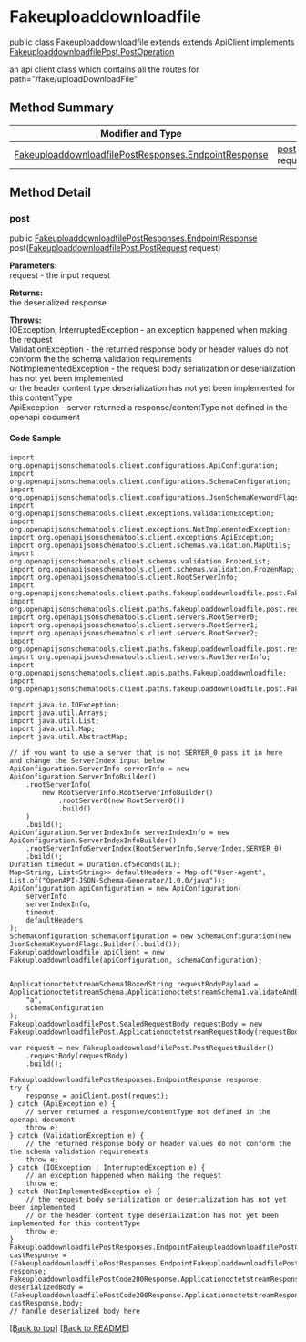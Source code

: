 # Fakeuploaddownloadfile

public class Fakeuploaddownloadfile extends extends ApiClient implements
[FakeuploaddownloadfilePost.PostOperation](../../paths/fakeuploaddownloadfile/FakeuploaddownloadfilePost.md#postoperation)

an api client class which contains all the routes for path="/fake/uploadDownloadFile"

## Method Summary
| Modifier and Type | Method and Description |
| ----------------- | ---------------------- |
| [FakeuploaddownloadfilePostResponses.EndpointResponse](../../paths/fakeuploaddownloadfile/post/FakeuploaddownloadfilePostResponses.md#endpointresponse) | [post](#post)([FakeuploaddownloadfilePost.PostRequest](../../paths/fakeuploaddownloadfile/FakeuploaddownloadfilePost.md#postrequest) request)<br> |

## Method Detail

### post
public [FakeuploaddownloadfilePostResponses.EndpointResponse](../../paths/fakeuploaddownloadfile/post/FakeuploaddownloadfilePostResponses.md#endpointresponse) post([FakeuploaddownloadfilePost.PostRequest](../../paths/fakeuploaddownloadfile/FakeuploaddownloadfilePost.md#postrequest) request)



**Parameters:**<br>
request - the input request

**Returns:**<br>
the deserialized response

**Throws:**<br>
IOException, InterruptedException - an exception happened when making the request<br>
ValidationException - the returned response body or header values do not conform the the schema validation requirements<br>
NotImplementedException - the request body serialization or deserialization has not yet been implemented<br>
                          or the header content type deserialization has not yet been implemented for this contentType<br>
ApiException - server returned a response/contentType not defined in the openapi document<br>

#### Code Sample
```
import org.openapijsonschematools.client.configurations.ApiConfiguration;
import org.openapijsonschematools.client.configurations.SchemaConfiguration;
import org.openapijsonschematools.client.configurations.JsonSchemaKeywordFlags;
import org.openapijsonschematools.client.exceptions.ValidationException;
import org.openapijsonschematools.client.exceptions.NotImplementedException;
import org.openapijsonschematools.client.exceptions.ApiException;
import org.openapijsonschematools.client.schemas.validation.MapUtils;
import org.openapijsonschematools.client.schemas.validation.FrozenList;
import org.openapijsonschematools.client.schemas.validation.FrozenMap;
import org.openapijsonschematools.client.RootServerInfo;
import org.openapijsonschematools.client.paths.fakeuploaddownloadfile.post.FakeuploaddownloadfilePostRequestBody;
import org.openapijsonschematools.client.paths.fakeuploaddownloadfile.post.requestbody.content.applicationoctetstream.ApplicationoctetstreamSchema;
import org.openapijsonschematools.client.servers.RootServer0;
import org.openapijsonschematools.client.servers.RootServer1;
import org.openapijsonschematools.client.servers.RootServer2;
import org.openapijsonschematools.client.paths.fakeuploaddownloadfile.post.responses.FakeuploaddownloadfilePostCode200Response;
import org.openapijsonschematools.client.servers.RootServerInfo;
import org.openapijsonschematools.client.apis.paths.Fakeuploaddownloadfile;
import org.openapijsonschematools.client.paths.fakeuploaddownloadfile.post.FakeuploaddownloadfilePostResponses;

import java.io.IOException;
import java.util.Arrays;
import java.util.List;
import java.util.Map;
import java.util.AbstractMap;

// if you want to use a server that is not SERVER_0 pass it in here and change the ServerIndex input below
ApiConfiguration.ServerInfo serverInfo = new ApiConfiguration.ServerInfoBuilder()
    .rootServerInfo(
        new RootServerInfo.RootServerInfoBuilder()
            .rootServer0(new RootServer0())
            .build()
    )
    .build();
ApiConfiguration.ServerIndexInfo serverIndexInfo = new ApiConfiguration.ServerIndexInfoBuilder()
    .rootServerInfoServerIndex(RootServerInfo.ServerIndex.SERVER_0)
    .build();
Duration timeout = Duration.ofSeconds(1L);
Map<String, List<String>> defaultHeaders = Map.of("User-Agent", List.of("OpenAPI-JSON-Schema-Generator/1.0.0/java"));
ApiConfiguration apiConfiguration = new ApiConfiguration(
    serverInfo
    serverIndexInfo,
    timeout,
    defaultHeaders
);
SchemaConfiguration schemaConfiguration = new SchemaConfiguration(new JsonSchemaKeywordFlags.Builder().build());
Fakeuploaddownloadfile apiClient = new Fakeuploaddownloadfile(apiConfiguration, schemaConfiguration);


ApplicationoctetstreamSchema1BoxedString requestBodyPayload = ApplicationoctetstreamSchema.ApplicationoctetstreamSchema1.validateAndBox(
    "a",
    schemaConfiguration
);
FakeuploaddownloadfilePost.SealedRequestBody requestBody = new FakeuploaddownloadfilePost.ApplicationoctetstreamRequestBody(requestBodyPayload);

var request = new FakeuploaddownloadfilePost.PostRequestBuilder()
    .requestBody(requestBody)
    .build();

FakeuploaddownloadfilePostResponses.EndpointResponse response;
try {
    response = apiClient.post(request);
} catch (ApiException e) {
    // server returned a response/contentType not defined in the openapi document
    throw e;
} catch (ValidationException e) {
    // the returned response body or header values do not conform the the schema validation requirements
    throw e;
} catch (IOException | InterruptedException e) {
    // an exception happened when making the request
    throw e;
} catch (NotImplementedException e) {
    // the request body serialization or deserialization has not yet been implemented
    // or the header content type deserialization has not yet been implemented for this contentType
    throw e;
}
FakeuploaddownloadfilePostResponses.EndpointFakeuploaddownloadfilePostCode200Response castResponse = (FakeuploaddownloadfilePostResponses.EndpointFakeuploaddownloadfilePostCode200Response) response;
FakeuploaddownloadfilePostCode200Response.ApplicationoctetstreamResponseBody deserializedBody = (FakeuploaddownloadfilePostCode200Response.ApplicationoctetstreamResponseBody) castResponse.body;
// handle deserialized body here
```
[[Back to top]](#top) [[Back to README]](../../../README.md)
